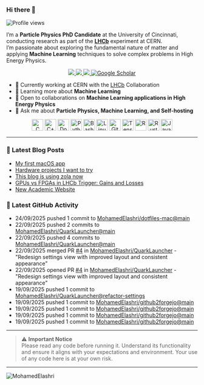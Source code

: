 ### Hi there 👋

<p align="left">
  <img src="https://komarev.com/ghpvc/?username=MohamedElashri&style=flat-square" alt="Profile views" />
</p>

I’m a **Particle Physics PhD Candidate** at the University of Cincinnati, conducting research as part of the **[LHCb](https://home.cern/science/experiments/lhcb)** experiment at CERN.  
I’m passionate about exploring the fundamental nature of matter and applying **Machine Learning** techniques to solve complex problems in High Energy Physics.



<p align="center">
  <a href="https://melashri.net/">
    <img src="https://img.shields.io/badge/Website-melashri.net-blue?logo=google-chrome&logoColor=white" />
  </a>
  <a href="https://linkedin.com/in/elashri">
    <img src="https://img.shields.io/badge/LinkedIn-elashri-blue?logo=linkedin&logoColor=white" />
  </a>
  <a href="https://keybase.io/melashri">
    <img src="https://img.shields.io/badge/Keybase-melashri-orange?logo=keybase&logoColor=white" />
  </a>
  <a href="https://scholar.google.com/citations?user=XtPg3SIAAAAJ&hl=en">
    <img src="https://img.shields.io/badge/Google%20Scholar-Mohamed Elashri-blue?logo=google-scholar" alt="Google Scholar"/>
  </a>

</p>



- 🔭 Currently working at CERN with the [LHCb](https://home.cern/science/experiments/lhcb) Collaboration  
- 🌱 Learning more about **Machine Learning**  
- 👯 Open to collaborations on **Machine Learning applications in High Energy Physics**  
- 💬 Ask me about **Particle Physics, Machine Learning, and Self-hosting**  




<div align="center">
  <img src="https://profilinator.rishav.dev/skills-assets/c-original.svg" alt="C" height="30" />
  <img src="https://profilinator.rishav.dev/skills-assets/cplusplus-original.svg" alt="C++" height="30" />
  <img src="https://profilinator.rishav.dev/skills-assets/docker-original-wordmark.svg" alt="Docker" height="30" />
  <img src="https://profilinator.rishav.dev/skills-assets/python-original.svg" alt="Python" height="30" />
  <img src="https://profilinator.rishav.dev/skills-assets/gnu_bash-icon.svg" alt="Bash" height="30" />
  <img src="https://profilinator.rishav.dev/skills-assets/linux-original.svg" alt="Linux" height="30" />
  <img src="https://profilinator.rishav.dev/skills-assets/git-scm-icon.svg" alt="Git" height="30" />
  <img src="https://profilinator.rishav.dev/skills-assets/tensorflow-icon.svg" alt="TensorFlow" height="30" />
  <img src="https://profilinator.rishav.dev/skills-assets/r.svg" alt="R" height="30" />
  <img src="https://profilinator.rishav.dev/skills-assets/rust-plain.svg" alt="Rust" height="30" />
  <img src="https://profilinator.rishav.dev/skills-assets/javascript-original.svg" alt="JavaScript" height="30" />
</div>

---

### 📌 Latest Blog Posts
<!-- BLOG-POST-LIST:START -->

- [My first macOS app](https://blog.melashri.net/micro/quark-launcher/)
- [Hardware projects I want to try](https://blog.melashri.net/micro/hardware-projects-list/)
- [This blog is using zola now](https://blog.melashri.net/micro/zola-blog/)
- [GPUs vs FPGAs in LHCb Trigger: Gains and Losses](https://blog.melashri.net/posts/lhcb-htl1/)
- [New Academic Website](https://blog.melashri.net/micro/new-academic-website/)

<!-- BLOG-POST-LIST:END -->

### 📌 Latest GitHub Activity
<!-- ACTIVITY:START -->
- 24/09/2025 pushed 1 commit to [MohamedElashri/dotfiles-mac@main](https://github.com/MohamedElashri/dotfiles-mac/compare/016336866140c2f59c2346d879b01a0303cf8238...17c9f45de12cbb62fd6805a851363969cdecc1d9)
- 22/09/2025 pushed 2 commits to [MohamedElashri/QuarkLauncher@main](https://github.com/MohamedElashri/QuarkLauncher/compare/23945f7fe5dda3a005dba9c4d4c36f3e9947d3e0...f62d5fd84dd45277805ed5320eda5a59e0a8972c)
- 22/09/2025 pushed 4 commits to [MohamedElashri/QuarkLauncher@main](https://github.com/MohamedElashri/QuarkLauncher/compare/71059900cc65754affd1dee1c48af41c8c840985...23945f7fe5dda3a005dba9c4d4c36f3e9947d3e0)
- 22/09/2025 merged PR [#4](https://github.com/MohamedElashri/QuarkLauncher/pull/4) in [MohamedElashri/QuarkLauncher](https://github.com/MohamedElashri/QuarkLauncher) - "Redesign settings view with improved layout and consistent appearance"
- 22/09/2025 opened PR [#4](https://github.com/MohamedElashri/QuarkLauncher/pull/4) in [MohamedElashri/QuarkLauncher](https://github.com/MohamedElashri/QuarkLauncher) - "Redesign settings view with improved layout and consistent appearance"
- 19/09/2025 pushed 1 commit to [MohamedElashri/QuarkLauncher@refactor-settings](https://github.com/MohamedElashri/QuarkLauncher/compare/a462e819feca5fbf980ded7e858568d2599e91c0...9c2d4668b5bcc3660e7dcc939b739707c3b1ceb0)
- 19/09/2025 pushed 1 commit to [MohamedElashri/github2forgejo@main](https://github.com/MohamedElashri/github2forgejo/compare/5e424231f6c7048aa50830729a344e5d1d9aba42...22c0787c6111fad31a48652b5b2b6a7eca90383b)
- 19/09/2025 pushed 1 commit to [MohamedElashri/github2forgejo@main](https://github.com/MohamedElashri/github2forgejo/compare/cdcb3fb35f5af46cb93b9047c4a1406c121e845f...5e424231f6c7048aa50830729a344e5d1d9aba42)
- 19/09/2025 pushed 1 commit to [MohamedElashri/github2forgejo@main](https://github.com/MohamedElashri/github2forgejo/compare/da064e1e1bbd105ee6b4d16bebb6261fad43f094...cdcb3fb35f5af46cb93b9047c4a1406c121e845f)
- 19/09/2025 pushed 1 commit to [MohamedElashri/github2forgejo@main](https://github.com/MohamedElashri/github2forgejo/compare/f04bb17dd51b6482446278d9dad86e9991f03057...da064e1e1bbd105ee6b4d16bebb6261fad43f094)
<!-- ACTIVITY:END -->

---

> ⚠️ **Important Notice**  
> Please read any code before running it. Understand its functionality and ensure it aligns with your expectations and environment. Your use of any code here is at your own risk.

---

<p>
  <img align="left" src="https://github-readme-stats.vercel.app/api/top-langs/?username=MohamedElashri&layout=compact&hide=jupyter%20notebook,php,html,javascript,css,scss,nsis,less,mathematica&langs_count=8" alt="MohamedElashri" />
</p>
